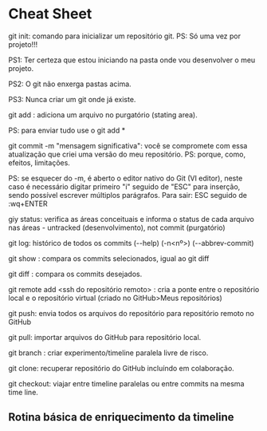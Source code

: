 # Cheat Sheet

git init: comando para inicializar um repositório git. PS: Só uma vez por projeto!!!

PS1: Ter certeza que estou iniciando na pasta onde vou desenvolver o meu projeto.

PS2: O git não enxerga pastas acima.

PS3: Nunca criar um git onde já existe.

git add <name file>: adiciona um arquivo no purgatório (stating area).

PS: para enviar tudo use o git add *

git commit -m "mensagem significativa": você se compromete com essa atualização que criei uma versão do meu repositório. PS: porque, como, efeitos, limitações.

PS: se esquecer do -m, é aberto o editor nativo do Git (VI editor), neste caso é necessário digitar primeiro "i" seguido de "ESC" para inserção, sendo possível escrever múltiplos parágrafos. Para sair: ESC seguido de :wq+ENTER

giy status: verifica as áreas conceituais e informa o status de cada arquivo nas áreas - untracked (desenvolvimento), not commit (purgatório)

git log: histórico de todos os commits (--help) (-n<nº>) (--abbrev-commit)

git show <commit ID1> <commit ID2>: compara os commits selecionados, igual ao git diff

git diff <commit ID1> <commit ID2>: compara os commits desejados.

git remote add <pasta local> <ssh do repositório remoto> : cria a ponte entre o repositório local e o repositório virtual (criado no GitHub>Meus repositórios)

git push: envia todos os arquivos do repositório para repositório remoto no GitHub 

git pull: importar arquivos do GitHub para repositório local.

git branch <name>: criar experimento/timeline paralela livre de risco.

git clone: recuperar repositório do GitHub incluíndo em colaboração.

git checkout: viajar entre timeline paralelas ou entre commits na mesma time line.

## **Rotina básica de enriquecimento da timeline**
